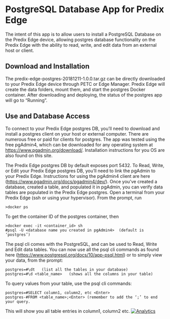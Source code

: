 # PostgreSQL Database App for Predix Edge
The intent of this app is to allow users to install a PostgreSQL Database on the Predix Edge device, allowing postgres database functionality on the Predix Edge with the ability to read, write, and edit data from an external host or client.

## Download and Installation
The predix-edge-postgres-20181211-1.0.0.tar.gz can be directly downloaded to your Predix Edge device through PETC or Edge Manager.  Predix Edge will create the data folders, mount them, and start the postgres Docker container.  After downloading and deploying, the status of the postgres app will go to “Running”.

## Use and Database Access
To connect to your Predix Edge postgres DB, you’ll need to download and install a postgres client on your host or external computer.  There are numerous free or paid for clients for postgres.  The app was tested using the free pgAdmin4, which can be downloaded for any operating system at https://www.pgadmin.org/download/.  Installation instructions for you OS are also found on this site.  

The Predix Edge postgres DB by default exposes port 5432.  To Read, Write, or Edit your Predix Edge postgres DB, you’ll need to link the pgAdmin to your Predix Edge.  Instructions for using the pgAdmin4 client are here (https://www.pgadmin.org/docs/pgadmin4/dev/).  Once you’ve created a database, created a table, and populated it in pgAdmin, you can verify data tables are populated in the Predix Edge postgres.  Open a terminal from your Predix Edge (ssh or using your hypervisor).  From the prompt, run

	>docker ps

To get the container ID of the postgres container, then

	>docker exec -it <container_id> sh
	#psql -U <database name you created in pgAdmin4>  (default is ‘postgres’)

The psql cli comes with the PostgreSQL, and can be used to Read, Write and Edit data tables.  You can now use all the psql cli commands as found here (https://www.postgresql.org/docs/10/app-psql.html) or to simply view your data, from the prompt:

	postgres=#\dt   (list all the tables in your database)
	postgres=#\d <table_name>	(shows all the columns in your table)

To query values from your table, use the psql cli commands:

	postgres=#SELECT column1, column2, etc <Enter>
	postgres-#FROM <table_name>;<Enter>	(remember to add the ‘;’ to end your query.

This will show you all table entries in column1, column2 etc.
[![Analytics](https://predix-beacon.appspot.com/UA-82773213-1/postgres/readme?pixel)](https://github.com/PredixDev)
